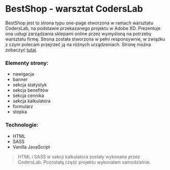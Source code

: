# BestShop - warsztat CodersLab

BestShop jest to strona typu one-page stworzona w ramach warsztatu CodersLab, na podstawie przekazanego projektu w Adobe XD. Prezentuje ona usługi zarządzania sklepami online przez wymyśloną na potrzeby warsztatu firmę.
Strona została stworzona w pełni responsywnie, w związku z czym polecam przejrzeć ją na różnych urządzeniach.
Stronę można zobaczyć [tutaj](https://majka521.github.io/BestShop-warsztat-CodersLab/).

### Elementy strony:
- nawigacja
- banner
- sekcja statystyk
- sekcja benefitów
- sekcja cennika
- sekcja kalkulatora
- formularz
- stopka

### Technologie:
- HTML
- SASS
- Vanilla JavaScript

> HTML i SASS w sekcji kalkulatora zostały wykonane przez CodersLab. Pozostałą część projektu wykonałam samodzielnie.
